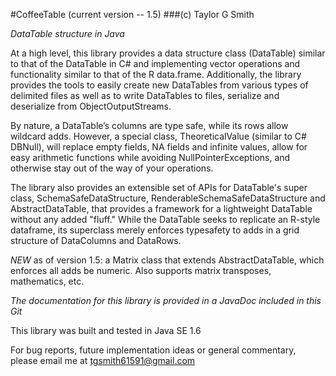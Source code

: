 #CoffeeTable (current version -- 1.5)
###(c) Taylor G Smith

*DataTable structure in Java*

At a high level, this library provides a data structure class (DataTable) similar to that of the DataTable in C# and implementing vector operations and functionality similar to that of the R data.frame.  Additionally, the library provides the tools to easily create new DataTables from various types of delimited files as well as to write DataTables to files, serialize and deserialize from ObjectOutputStreams.

By nature, a DataTable’s columns are type safe, while its rows allow wildcard adds. However, a special class, TheoreticalValue (similar to C# DBNull), will replace empty fields, NA fields and infinite values, allow for easy arithmetic functions while avoiding NullPointerExceptions, and otherwise stay out of the way of your operations. 

The library also provides an extensible set of APIs for DataTable's super class, SchemaSafeDataStructure, RenderableSchemaSafeDataStructure and AbstractDataTable, that provides a framework for a lightweight DataTable without any added "fluff." While the DataTable seeks to replicate an R-style dataframe, its superclass merely enforces typesafety to adds in a grid structure of DataColumns and DataRows.

*NEW* as of version 1.5: a Matrix class that extends AbstractDataTable, which enforces all adds be numeric. Also supports matrix transposes, mathematics, etc.

*The documentation for this library is provided in a JavaDoc included in this Git*

This library was built and tested in Java SE 1.6

For bug reports, future implementation ideas or general commentary, please email me at tgsmith61591@gmail.com